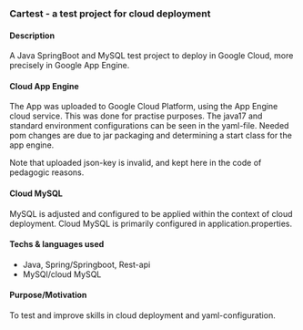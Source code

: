### Cartest - a test project for cloud deployment

#### Description

A Java SpringBoot and MySQL test project to deploy in Google Cloud, more precisely in Google App Engine. 

#### Cloud App Engine

The App was uploaded to Google Cloud Platform, using the App Engine cloud service. This was done for practise purposes. 
The java17 and standard environment configurations can be seen in the yaml-file. 
Needed pom changes are due to jar packaging and determining a start class for the app engine. 

Note that uploaded json-key is invalid, and kept here in the code of pedagogic reasons.

#### Cloud MySQL

MySQL is adjusted and configured to be applied within the context of cloud deployment. 
Cloud MySQL is primarily configured in application.properties.

#### Techs & languages used

- Java, Spring/Springboot, Rest-api
- MySQl/cloud MySQL

#### Purpose/Motivation

To test and improve skills in cloud deployment and yaml-configuration.